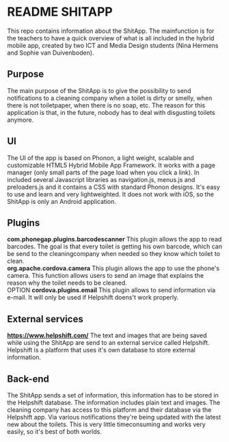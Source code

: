 # README SHITAPP

This repo contains information about the ShitApp. The mainfunction is for the teachers to have a quick overview of what is all included 
in the hybrid mobile app, created by two ICT and Media Design students (Nina Hermens and Sophie van Duivenboden).

## Purpose
The main purpose of the ShitApp is to give the possibility to send notifications to a cleaning company when a toilet is dirty or smelly,
when there is not toiletpaper, when there is no soap, etc. The reason for this application is that, in the future, nobody has to
deal with disgusting toilets anymore.

## UI
The UI of the app is based on Phonon, a light weight, scalable and customizable HTML5 Hybrid Mobile App Framework. It works with
a page manager (only small parts of the page load when you click a link). In included several Javascript libraries as navigation.js, 
menus.js and preloaders.js and it contains a CSS with standard Phonon designs. It's easy to use and learn and very lightweighted.
It does not work with iOS, so the ShitApp is only an Android application.

## Plugins
**com.phonegap.plugins.barcodescanner** This plugin allows the app to read barcodes. The goal is that every toilet is getting his own barcode, which can be send to the cleaningcompany when needed so they know which toilet to clean.</br>
**org.apache.cordova.camera** This plugin allows the app to use the phone's camera. This function allows users to send an image that explains the reason why the toilet needs to be cleaned. </br>
OPTION **cordova.plugins.email** This plugin allows to send information via e-mail. It will only be used if Helpshift doens't work properly.

## External services
**https://www.helpshift.com/** The text and images that are being saved while using the ShitApp are send to an external service called Helpshift. Helpshift is a platform that uses it's own database to store external information. 

## Back-end
The ShitApp sends a set of information, this information has to be stored in the Helpshift database. The information includes 
plain text and images. The cleaning company has access to this platform and their database via the Helpshift app. Via various
notifications they're being updated with the latest new about the toilets. This is very little timeconsuming and works very easily, so it's best of both worlds.


